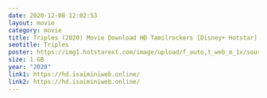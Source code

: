 ```yaml
---
date: 2020-12-08 12:02:53
layout: movie
category: movie
title: Triples (2020) Movie Download HD Tamilrockers [Disney+ Hotstar] 1GB
seotitle: Triples
poster: https://img1.hotstarext.com/image/upload/f_auto,t_web_m_1x/sources/r1/cms/prod/3108/843108-h
size: 1 GB
year: "2020"
link1: https://hd.isaiminiweb.online/
link2: https://hd.isaiminiweb.online/
---
```

